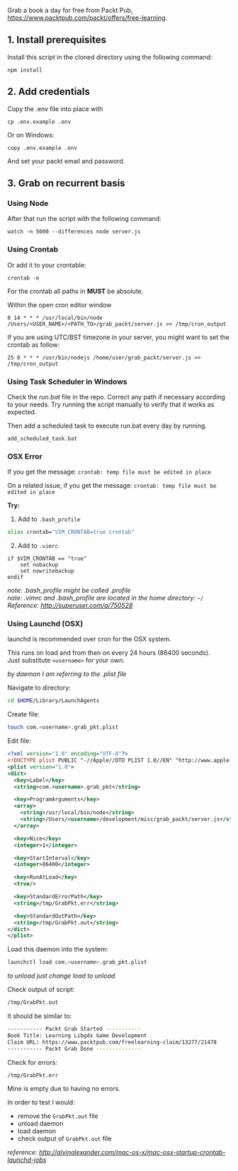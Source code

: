 Grab a book a day for free from Packt Pub, https://www.packtpub.com/packt/offers/free-learning.

## 1. Install prerequisites

Install this script in the cloned directory using the following command:

    npm install


## 2. Add credentials

Copy the .env file into place with

    cp .env.example .env

Or on Windows:

    copy .env.example .env

And set your packt email and password.


## 3. Grab on recurrent basis

### Using Node
After that run the script with the following command:

    watch -n 5000 --differences node server.js

### Using Crontab
Or add it to your crontable:

    crontab -e
    
For the crontab all paths in **MUST** be absolute. 

Within the open cron editor window

    0 14 * * * /usr/local/bin/node /Users/<USER_NAME>/<PATH_TO>/grab_packt/server.js >> /tmp/cron_output

If you are using UTC/BST timezone in your server, you might want to set the crontab as follow:

    25 0 * * * /usr/bin/nodejs /home/user/grab_packt/server.js >> /tmp/cron_output

### Using Task Scheduler in Windows

Check the *run.bat* file in the repo. Correct any path if necessary according to your needs. Try running the script manually to verify that it works as expected.
	
Then add a scheduled task to execute run.bat every day by running.	

    add_scheduled_task.bat

### OSX Error
If you get the message:
`crontab: temp file must be edited in place`
	
On a related issue, if you get the message:
`crontab: temp file must be edited in place`

**Try:**  
1) Add to `.bash_profile`
```sh
alias crontab="VIM_CRONTAB=true crontab"
```
2) Add to `.vimrc`
```vi
if $VIM_CRONTAB == "true"
    set nobackup
    set nowritebackup
endif
```
*note: .bash_profile might be called .profile*  
*note: .vimrc and .bash_profile are located in the home directory: `~/`*  
*Reference: http://superuser.com/a/750528*

### Using Launchd (OSX)
launchd is recommended over cron for the OSX system.  

This runs on load and from then on every 24 hours (86400 seconds).  
Just substitute `<username>` for your own.

*by daemon I am referring to the .plist file*

Navigate to directory:
```sh
cd $HOME/Library/LaunchAgents
```

Create file:
```sh
touch com.<username>.grab_pkt.plist
```

Edit file:
```xml
<?xml version="1.0" encoding="UTF-8"?>
<!DOCTYPE plist PUBLIC "-//Apple//DTD PLIST 1.0//EN" "http://www.apple.com/DTDs/PropertyList-1.0.dtd">
<plist version="1.0">
<dict>
  <key>Label</key>
  <string>com.<username>.grab_pkt</string>

  <key>ProgramArguments</key>
  <array>
    <string>/usr/local/bin/node</string>
    <string>/Users/<username>/development/misc/grab_packt/server.js</string>
  </array>

  <key>Nice</key>
  <integer>1</integer>

  <key>StartInterval</key>
  <integer>86400</integer>

  <key>RunAtLoad</key>
  <true/>

  <key>StandardErrorPath</key>
  <string>/tmp/GrabPkt.err</string>

  <key>StandardOutPath</key>
  <string>/tmp/GrabPkt.out</string>
</dict>
</plist>
```

Load this daemon into the system:
```sh
launchctl load com.<username>.grab_pkt.plist
```
*to unload just change load to unload*  

Check output of script:
```sh
/tmp/GrabPkt.out
```
It should be similar to:
```sh
----------- Packt Grab Started -----------
Book Title: Learning Libgdx Game Development
Claim URL: https://www.packtpub.com/freelearning-claim/13277/21478
----------- Packt Grab Done --------------
```

Check for errors:
```sh
/tmp/GrabPkt.err
```
Mine is empty due to having no errors.  

In order to test I would:
- remove the `GrabPkt.out` file
- unload daemon
- load daemon
- check output of `GrabPkt.out` file

*reference: http://alvinalexander.com/mac-os-x/mac-osx-startup-crontab-launchd-jobs*  
